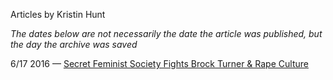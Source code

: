 Articles by Kristin Hunt

*The dates below are not necessarily the date the article was published, but the day the archive was saved*

6/17 2016 — [Secret Feminist Society Fights Brock Turner &amp; Rape Culture](https://web.archive.org/web/20160617123255/http://gothamist.com/2016/06/16/secret_feminist_society_brock.php)  
